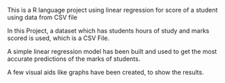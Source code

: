 This is a R language project using linear regression for score of a student using data from CSV file

In this Project, a dataset which has students hours of study and marks scored  is used, which is a CSV File.

A simple linear regression model has been built and used to get the most accurate predictions of  the marks of students.

A few visual aids like graphs  have been created, to show the results.
